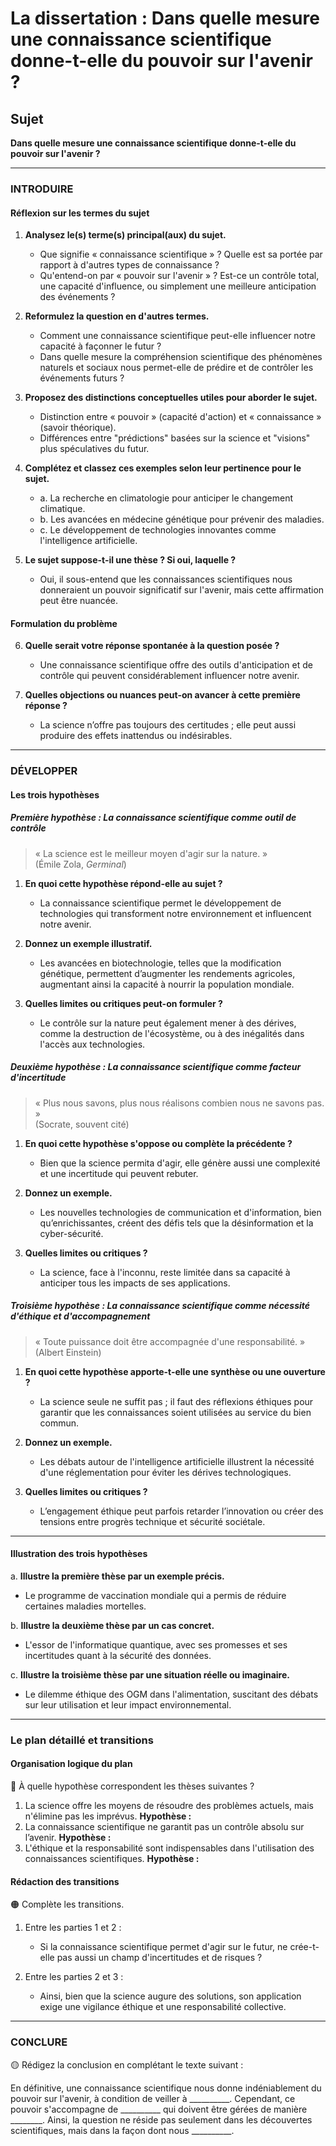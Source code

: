 # La dissertation : Dans quelle mesure une connaissance scientifique donne-t-elle du pouvoir sur l'avenir ?

## Sujet
**Dans quelle mesure une connaissance scientifique donne-t-elle du pouvoir sur l'avenir ?**

---

### INTRODUIRE

#### Réflexion sur les termes du sujet

1. **Analysez le(s) terme(s) principal(aux) du sujet.**  
   - Que signifie « connaissance scientifique » ? Quelle est sa portée par rapport à d'autres types de connaissance ?  
   - Qu'entend-on par « pouvoir sur l'avenir » ? Est-ce un contrôle total, une capacité d'influence, ou simplement une meilleure anticipation des événements ?

2. **Reformulez la question en d'autres termes.**  
   - Comment une connaissance scientifique peut-elle influencer notre capacité à façonner le futur ?
   - Dans quelle mesure la compréhension scientifique des phénomènes naturels et sociaux nous permet-elle de prédire et de contrôler les événements futurs ?

3. **Proposez des distinctions conceptuelles utiles pour aborder le sujet.**  
   - Distinction entre « pouvoir » (capacité d'action) et « connaissance » (savoir théorique).  
   - Différences entre "prédictions" basées sur la science et "visions" plus spéculatives du futur.

4. **Complétez et classez ces exemples selon leur pertinence pour le sujet.**  
   - a. La recherche en climatologie pour anticiper le changement climatique.  
   - b. Les avancées en médecine génétique pour prévenir des maladies.  
   - c. Le développement de technologies innovantes comme l'intelligence artificielle.

5. **Le sujet suppose-t-il une thèse ? Si oui, laquelle ?**  
   - Oui, il sous-entend que les connaissances scientifiques nous donneraient un pouvoir significatif sur l'avenir, mais cette affirmation peut être nuancée.

#### Formulation du problème

6. **Quelle serait votre réponse spontanée à la question posée ?**  
   - Une connaissance scientifique offre des outils d'anticipation et de contrôle qui peuvent considérablement influencer notre avenir.

7. **Quelles objections ou nuances peut-on avancer à cette première réponse ?**  
   - La science n’offre pas toujours des certitudes ; elle peut aussi produire des effets inattendus ou indésirables.

---

### DÉVELOPPER

#### Les trois hypothèses

##### Première hypothèse : La connaissance scientifique comme outil de contrôle

> « La science est le meilleur moyen d'agir sur la nature. »  
> (Émile Zola, *Germinal*)

1. **En quoi cette hypothèse répond-elle au sujet ?**  
   - La connaissance scientifique permet le développement de technologies qui transforment notre environnement et influencent notre avenir.

2. **Donnez un exemple illustratif.**  
   - Les avancées en biotechnologie, telles que la modification génétique, permettent d’augmenter les rendements agricoles, augmentant ainsi la capacité à nourrir la population mondiale.

3. **Quelles limites ou critiques peut-on formuler ?**  
   - Le contrôle sur la nature peut également mener à des dérives, comme la destruction de l'écosystème, ou à des inégalités dans l'accès aux technologies.

##### Deuxième hypothèse : La connaissance scientifique comme facteur d'incertitude

> « Plus nous savons, plus nous réalisons combien nous ne savons pas. »  
> (Socrate, souvent cité)

1. **En quoi cette hypothèse s'oppose ou complète la précédente ?**  
   - Bien que la science permita d'agir, elle génère aussi une complexité et une incertitude qui peuvent rebuter.

2. **Donnez un exemple.**  
   - Les nouvelles technologies de communication et d'information, bien qu’enrichissantes, créent des défis tels que la désinformation et la cyber-sécurité.

3. **Quelles limites ou critiques ?**  
   - La science, face à l'inconnu, reste limitée dans sa capacité à anticiper tous les impacts de ses applications.

##### Troisième hypothèse : La connaissance scientifique comme nécessité d'éthique et d'accompagnement

> « Toute puissance doit être accompagnée d'une responsabilité. »  
> (Albert Einstein)

1. **En quoi cette hypothèse apporte-t-elle une synthèse ou une ouverture ?**  
   - La science seule ne suffit pas ; il faut des réflexions éthiques pour garantir que les connaissances soient utilisées au service du bien commun.

2. **Donnez un exemple.**  
   - Les débats autour de l'intelligence artificielle illustrent la nécessité d'une réglementation pour éviter les dérives technologiques.

3. **Quelles limites ou critiques ?**  
   - L’engagement éthique peut parfois retarder l’innovation ou créer des tensions entre progrès technique et sécurité sociétale.

---

#### Illustration des trois hypothèses

a. **Illustre la première thèse par un exemple précis.**  
   - Le programme de vaccination mondiale qui a permis de réduire certaines maladies mortelles.

b. **Illustre la deuxième thèse par un cas concret.**  
   - L'essor de l'informatique quantique, avec ses promesses et ses incertitudes quant à la sécurité des données.

c. **Illustre la troisième thèse par une situation réelle ou imaginaire.**  
   - Le dilemme éthique des OGM dans l'alimentation, suscitant des débats sur leur utilisation et leur impact environnemental.

---

### Le plan détaillé et transitions

#### Organisation logique du plan

🔴 À quelle hypothèse correspondent les thèses suivantes ?

1. La science offre les moyens de résoudre des problèmes actuels, mais n'élimine pas les imprévus. **Hypothèse :**
2. La connaissance scientifique ne garantit pas un contrôle absolu sur l’avenir. **Hypothèse :**
3. L'éthique et la responsabilité sont indispensables dans l'utilisation des connaissances scientifiques. **Hypothèse :**

#### Rédaction des transitions

🟠 Complète les transitions.

1. Entre les parties 1 et 2 :  
   - Si la connaissance scientifique permet d'agir sur le futur, ne crée-t-elle pas aussi un champ d'incertitudes et de risques ?
   
2. Entre les parties 2 et 3 :  
   - Ainsi, bien que la science augure des solutions, son application exige une vigilance éthique et une responsabilité collective.

---

### CONCLURE

🟡 Rédigez la conclusion en complétant le texte suivant :

En définitive, une connaissance scientifique nous donne indéniablement du pouvoir sur l'avenir, à condition de veiller à __________. Cependant, ce pouvoir s'accompagne de __________ qui doivent être gérées de manière ________. Ainsi, la question ne réside pas seulement dans les découvertes scientifiques, mais dans la façon dont nous __________.